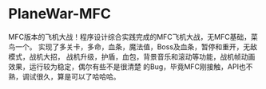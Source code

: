 # PlaneWar-MFC
MFC版本的飞机大战！程序设计综合实践完成的MFC飞机大战，无MFC基础，菜鸟一个。
实现了多关卡，多命，血条，魔法值，Boss及血条，暂停和重开，无敌模式，战机大招，
战机升级，护盾，血包，背景音乐和滚动等功能，战机帧动画效果，运行较为稳定，偶尔有些不是很清楚
的Bug，毕竟MFC刚接触，API也不熟，调试很久，算是可以了哈哈哈。


